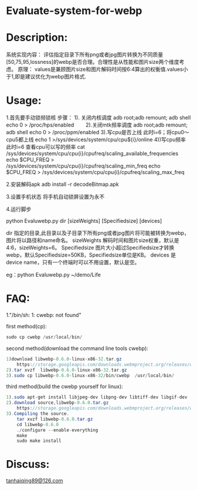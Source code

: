 # Evaluate-system-for-webp
Description:
============
系统实现内容：
评估指定目录下所有png或者jpg图片转换为不同质量[50,75,95,lossness]的webp是否合理。合理性是从性能和图片size两个维度考虑。
原理：
values是兼顾图片size和图片解码时间按6:4算出的权衡值.values小于1,即是建议优化为webp图片格式.

Usage:
=========
1.首先要手动锁频锁核
   步骤：
       1). 关闭内核调度
        adb root;adb remount;
        adb shell
		echo 0 > /proc/hps/enabled　　
       2).关闭mtk频率调度
        adb root;adb remount;
        adb shell
		echo 0 > /proc/ppm/enabled
		3).写cpu是否上线
		此时i=6；将cpu0～cpu5都上线
		echo 1 >/sys/devices/system/cpu/cpu${i}/online
		4))写cpu频率
		此时i=6
		查看cpu可以写的频率
		cat /sys/devices/system/cpu/cpu{i}/cpufreq/scaling_available_frequencies
		echo $CPU_FREQ > /sys/devices/system/cpu/cpu{i}/cpufreq/scaling_min_freq
		echo $CPU_FREQ > /sys/devices/system/cpu/cpu{i}/cpufreq/scaling_max_freq

2.安装解码apk
     adb install -r decodeBitmap.apk
     
3.设置手机状态
	将手机自动锁屏设置为永不
	
4.运行脚步

python Evaluwebp.py dir [sizeWeights] [Specifiedsize] [devices]

dir 指定的目录,此目录以及子目录下所有png或者jpg图片将可能被转换为webp，图片将以路径和name命名。
sizeWeights 解码时间和图片size权重，默认是4:6，sizeWeights=6。
Specifiedsize 图片大小超过Specifiedsize才转换webp，默认Specifiedsize=50KB，Specifiedsize单位是KB。
devices 是device name，只有一个终端时可以不用设置，默认是空。

eg：python Evaluwebp.py  ~/demo/Life


FAQ:
========
1."/bin/sh: 1: cwebp: not found"

first method(cp):
```java
sudo cp cwebp /usr/local/bin/
```
second method(download the command line tools cwebp):
```java
1)download libwebp-0.6.0-linux-x86-32.tar.gz 
	https://storage.googleapis.com/downloads.webmproject.org/releases/webp/libwebp-0.6.0-linux-x86-32.tar.gz
2).tar xvzf  libwebp-0.6.0-linux-x86-32.tar.gz
3).sudo cp libwebp-0.6.0-linux-x86-32/bin/cwebp  /usr/local/bin/
```
third method(build the cwebp yourself for linux):
```java
1).sudo apt-get install libjpeg-dev libpng-dev libtiff-dev libgif-dev
2).download source,libwebp-0.6.0.tar.gz 
	https://storage.googleapis.com/downloads.webmproject.org/releases/webp/libwebp-0.6.0.tar.gz
3).Compiling the source. 
	tar xvzf libwebp-0.6.0.tar.gz
	cd libwebp-0.6.0
	./configure --enable-everything
	make
	sudo make install
```

Discuss:
========
tanhaiqing89@126.com
